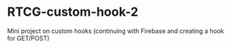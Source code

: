 # RTCG-custom-hook-2
Mini project on custom hooks (continuing with Firebase and creating a hook for GET/POST)
